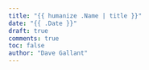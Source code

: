 ```yaml
---
title: "{{ humanize .Name | title }}"
date: "{{ .Date }}"
draft: true
comments: true
toc: false
author: "Dave Gallant"
---
```


<!--more-->
